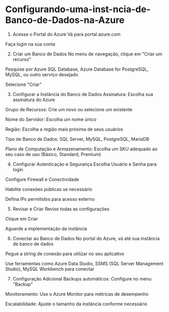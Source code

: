 # Configurando-uma-inst-ncia-de-Banco-de-Dados-na-Azure

1. Acesse o Portal do Azure
Vá para portal.azure.com

Faça login na sua conta

2. Criar um Banco de Dados
No menu de navegação, clique em "Criar um recurso"

Pesquise por Azure SQL Database, Azure Database for PostgreSQL, MySQL, ou outro serviço desejado

Selecione "Criar"

3. Configurar a Instância do Banco de Dados
Assinatura: Escolha sua assinatura do Azure

Grupo de Recursos: Crie um novo ou selecione um existente

Nome do Servidor: Escolha um nome único

Região: Escolha a região mais próxima de seus usuários

Tipo de Banco de Dados: SQL Server, MySQL, PostgreSQL, MariaDB

Plano de Computação e Armazenamento: Escolha um SKU adequado ao seu caso de uso (Básico, Standard, Premium)

4. Configurar Autenticação e Segurança
Escolha Usuário e Senha para login

Configure Firewall e Conectividade

Habilite conexões públicas se necessário

Defina IPs permitidos para acesso externo

5. Revisar e Criar
Revise todas as configurações

Clique em Criar

Aguarde a implementação da instância

6. Conectar ao Banco de Dados
No portal do Azure, vá até sua instância de banco de dados

Pegue a string de conexão para utilizar no seu aplicativo

Use ferramentas como Azure Data Studio, SSMS (SQL Server Management Studio), MySQL Workbench para conectar

7. Configuração Adicional
Backups automáticos: Configure no menu "Backup"

Monitoramento: Use o Azure Monitor para métricas de desempenho

Escalabilidade: Ajuste o tamanho da instância conforme necessário

